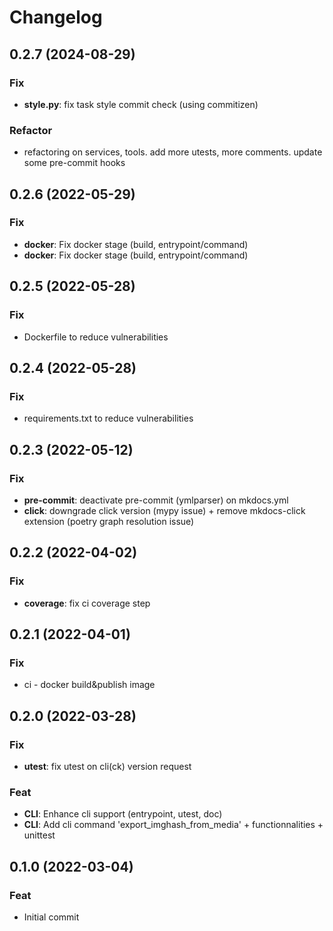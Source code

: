 # Changelog
## 0.2.7 (2024-08-29)

### Fix

- **style.py**: fix task style commit check (using commitizen)

### Refactor

- refactoring on services, tools. add more utests, more comments. update some pre-commit hooks

## 0.2.6 (2022-05-29)

### Fix

- **docker**: Fix docker stage (build, entrypoint/command)
- **docker**: Fix docker stage (build, entrypoint/command)

## 0.2.5 (2022-05-28)

### Fix

- Dockerfile to reduce vulnerabilities

## 0.2.4 (2022-05-28)

### Fix

- requirements.txt to reduce vulnerabilities

## 0.2.3 (2022-05-12)

### Fix

- **pre-commit**: deactivate pre-commit (ymlparser) on mkdocs.yml
- **click**: downgrade click version (mypy issue) + remove mkdocs-click extension (poetry graph resolution issue)

## 0.2.2 (2022-04-02)

### Fix

- **coverage**: fix ci coverage step

## 0.2.1 (2022-04-01)

### Fix

- ci - docker build&publish image

## 0.2.0 (2022-03-28)

### Fix

- **utest**: fix utest on cli(ck) version request

### Feat

- **CLI**: Enhance cli support (entrypoint, utest, doc)
- **CLI**: Add cli command 'export_imghash_from_media' + functionnalities + unittest

## 0.1.0 (2022-03-04)

### Feat

- Initial commit
